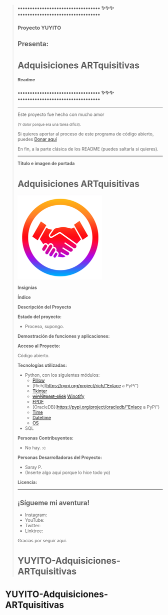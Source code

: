 > ### •••••••••••••••••••••••••••••••••• ✨✨✨ ••••••••••••••••••••••••••••••••••
> ### Proyecto YUYITO
> ## Presenta:
>
> # Adquisiciones ARTquisitivas
> 
> #### Readme
> ### •••••••••••••••••••••••••••••••••• ✨✨✨ ••••••••••••••••••••••••••••••••••
> 
> ***
> 
> Este proyecto fue hecho con mucho amor
> 
> <small>(Y dolor porque era una tarea difícil).</small>
> 
> Si quieres aportar al proceso de este programa de código abierto, puedes
> [Donar aquí](google.com "No hay link pero algún día haré un Kofi o Patreón o algo")
> 
> En fin, a la parte clásica de los README (puedes saltarla si quieres).
> 
> ***
> 
>  **Título e imagen de portada**
> 
> # Adquisiciones ARTquisitivas
> ![Foto de nombre](logoconcept.png)
> 
>  **Insignias**
> 
>  **Índice**
> 
>  **Descripción del Proyecto**
> 
>  **Estado del proyecto:**
>   - Proceso, supongo.
> 
>  **Demostración de funciones y aplicaciones:**
> 
>  **Acceso al Proyecto:**
> 
> Código abierto.
> 
>  **Tecnologías utilizadas:**
> 
> - Python, con los siguientes módulos:
>   - [Pillow](https://pypi.org/project/pillow/ "Enlace a PyPi")
>   - [Rich](https://pypi.org/project/rich/"Enlace a PyPi")
>   - [Tkinter](https://docs.python.org/es/3.13/library/tkinter.html "Enlace a Python documentation")
>   - ~~[win10toast_click](https://pypi.org/project/win10toast_click/ "Enlace a PyPi")~~ [Winotify](https://pypi.org/project/winotify/ "Enlace a PyPi")
>   - [FPDF](https://pypi.org/project/fpdf/ "Enlace a PyPi")
>   - [OracleDB](https://pypi.org/project/oracledb/"Enlace a PyPi")
>   - [Time](https://docs.python.org/3/library/time.html "Enlace a Python documentation")
>   - [Datetime](https://pypi.org/project/DateTime/ "Enlace a PyPi")
>   - [OS](https://docs.python.org/3/library/os.html "Enlace a Python documentation")
> - SQL
> 
>  **Personas Contribuyentes:**
> - No hay. :c
> 
>  **Personas Desarrolladoras del Proyecto:**
> - Saray P.
> - (Inserte algo aquí porque lo hice todo yo)
> 
>  **Licencia:**
> ***
> 
> ## ¡Sígueme mi aventura!
> - Instagram: []()
> - YouTube: []()
> - Twitter: []()
> - Linktree: []()
> 
> Gracias por seguir aquí.
># YUYITO-Adquisiciones-ARTquisitivas
# YUYITO-Adquisiciones-ARTquisitivas
